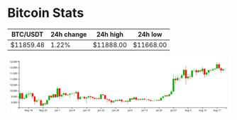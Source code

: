 # Bitcoin Stats

BTC/USDT|24h change|24h high|24h low|
|---|---|---|---|
|$11859.48|1.22%|$11888.00|$11668.00|

<img src="./chart.svg">
